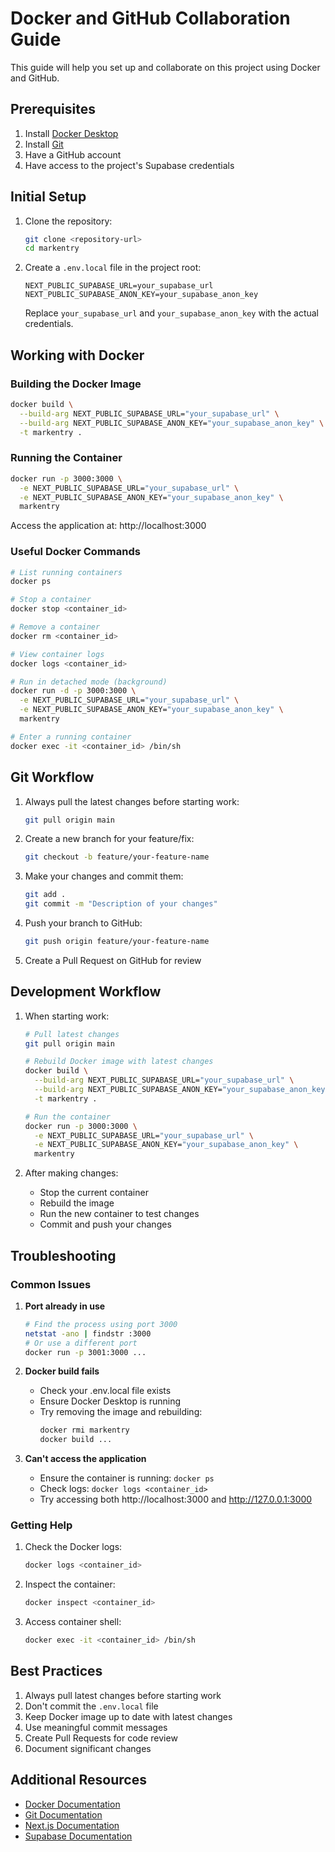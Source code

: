 # Docker and GitHub Collaboration Guide

This guide will help you set up and collaborate on this project using Docker and GitHub.

## Prerequisites

1. Install [Docker Desktop](https://www.docker.com/products/docker-desktop/)
2. Install [Git](https://git-scm.com/downloads)
3. Have a GitHub account
4. Have access to the project's Supabase credentials

## Initial Setup

1. Clone the repository:
   ```bash
   git clone <repository-url>
   cd markentry
   ```

2. Create a `.env.local` file in the project root:
   ```env
   NEXT_PUBLIC_SUPABASE_URL=your_supabase_url
   NEXT_PUBLIC_SUPABASE_ANON_KEY=your_supabase_anon_key
   ```
   Replace `your_supabase_url` and `your_supabase_anon_key` with the actual credentials.

## Working with Docker

### Building the Docker Image

```bash
docker build \
  --build-arg NEXT_PUBLIC_SUPABASE_URL="your_supabase_url" \
  --build-arg NEXT_PUBLIC_SUPABASE_ANON_KEY="your_supabase_anon_key" \
  -t markentry .
```

### Running the Container

```bash
docker run -p 3000:3000 \
  -e NEXT_PUBLIC_SUPABASE_URL="your_supabase_url" \
  -e NEXT_PUBLIC_SUPABASE_ANON_KEY="your_supabase_anon_key" \
  markentry
```

Access the application at: http://localhost:3000

### Useful Docker Commands

```bash
# List running containers
docker ps

# Stop a container
docker stop <container_id>

# Remove a container
docker rm <container_id>

# View container logs
docker logs <container_id>

# Run in detached mode (background)
docker run -d -p 3000:3000 \
  -e NEXT_PUBLIC_SUPABASE_URL="your_supabase_url" \
  -e NEXT_PUBLIC_SUPABASE_ANON_KEY="your_supabase_anon_key" \
  markentry

# Enter a running container
docker exec -it <container_id> /bin/sh
```

## Git Workflow

1. Always pull the latest changes before starting work:
   ```bash
   git pull origin main
   ```

2. Create a new branch for your feature/fix:
   ```bash
   git checkout -b feature/your-feature-name
   ```

3. Make your changes and commit them:
   ```bash
   git add .
   git commit -m "Description of your changes"
   ```

4. Push your branch to GitHub:
   ```bash
   git push origin feature/your-feature-name
   ```

5. Create a Pull Request on GitHub for review

## Development Workflow

1. When starting work:
   ```bash
   # Pull latest changes
   git pull origin main
   
   # Rebuild Docker image with latest changes
   docker build \
     --build-arg NEXT_PUBLIC_SUPABASE_URL="your_supabase_url" \
     --build-arg NEXT_PUBLIC_SUPABASE_ANON_KEY="your_supabase_anon_key" \
     -t markentry .
   
   # Run the container
   docker run -p 3000:3000 \
     -e NEXT_PUBLIC_SUPABASE_URL="your_supabase_url" \
     -e NEXT_PUBLIC_SUPABASE_ANON_KEY="your_supabase_anon_key" \
     markentry
   ```

2. After making changes:
   - Stop the current container
   - Rebuild the image
   - Run the new container to test changes
   - Commit and push your changes

## Troubleshooting

### Common Issues

1. **Port already in use**
   ```bash
   # Find the process using port 3000
   netstat -ano | findstr :3000
   # Or use a different port
   docker run -p 3001:3000 ...
   ```

2. **Docker build fails**
   - Check your .env.local file exists
   - Ensure Docker Desktop is running
   - Try removing the image and rebuilding:
     ```bash
     docker rmi markentry
     docker build ...
     ```

3. **Can't access the application**
   - Ensure the container is running: `docker ps`
   - Check logs: `docker logs <container_id>`
   - Try accessing both http://localhost:3000 and http://127.0.0.1:3000

### Getting Help

1. Check the Docker logs:
   ```bash
   docker logs <container_id>
   ```

2. Inspect the container:
   ```bash
   docker inspect <container_id>
   ```

3. Access container shell:
   ```bash
   docker exec -it <container_id> /bin/sh
   ```

## Best Practices

1. Always pull latest changes before starting work
2. Don't commit the `.env.local` file
3. Keep Docker image up to date with latest changes
4. Use meaningful commit messages
5. Create Pull Requests for code review
6. Document significant changes

## Additional Resources

- [Docker Documentation](https://docs.docker.com/)
- [Git Documentation](https://git-scm.com/doc)
- [Next.js Documentation](https://nextjs.org/docs)
- [Supabase Documentation](https://supabase.io/docs) 